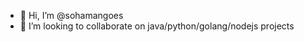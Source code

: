 - 👋 Hi, I’m @sohamangoes
- 💞️ I’m looking to collaborate on java/python/golang/nodejs projects

<!---
sohamangoes/sohamangoes is a ✨ special ✨ repository because its `README.md` (this file) appears on your GitHub profile.
You can click the Preview link to take a look at your changes.
--->
